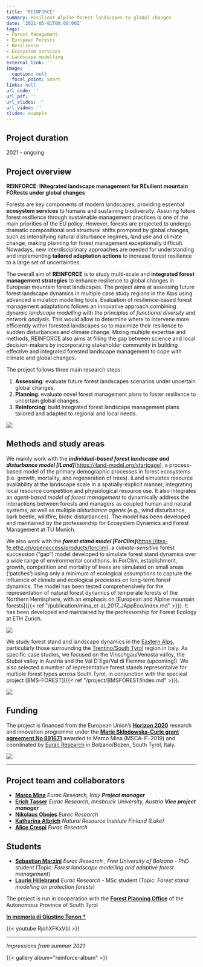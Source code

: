 ```yaml
---
title: "REINFORCE"
summary: Resilient Alpine forest landscapes to global changes
date: '2021-05-01T00:00:00Z'
tags: 
- Forest Management
- European Forests
- Resilience
- Ecosystem services
- Landscape modelling
external_link: ''
image:
  caption: null
  focal_point: Smart
links: null
url_code: ''
url_pdf: ''
url_slides: ''
url_video: ''
slides: example
---
```


## Project duration
2021 - ongoing


## Project overview
**REINFORCE: INtegrated landscape management for REsilient mountain FORests under global changes**

Forests are key components of modern landscapes, providing essential **ecosystem services** to humans and sustaining biodiversity. Assuring future forest resilience through sustainable management practices is one of the main priorities of the EU policy. However, forests are projected to undergo dramatic compositional and structural shifts prompted by global changes, such as intensifying natural disturbance regimes, land use and climate change, making planning for forest management exceptionally difficult. Nowadays, new interdisciplinary approaches are needed for understanding and implementing **tailored adaptation actions** to increase forest resilience to a large set of uncertainties. 

The overall aim of **REINFORCE** is to study multi-scale and **integrated forest management strategies** to enhance resilience to global changes in European mountain forest landscapes. The project aims at assessing future forest landscape dynamics in multiple case study regions in the Alps using advanced simulation modelling tools. Evaluation of resilience-based forest management adaptations follows an innovative approach combining dynamic *landscape modelling* with the principles of *functional diversity* and *network analysis*. This would allow to determine where to intervene more efficiently within forested landscapes so to maximize their resilience to sudden disturbances and climate change. Mixing multiple expertise and methods, REINFORCE also aims at filling the gap between science and local decision-makers by incorporating stakeholder community in building effective and integrated forested landscape management to cope with climate and global changes.

The project follows three main research steps:
 1. **Assessing**: evaluate future forest landscapes scenarios under uncertain global changes. 
 2. **Planning**: evaluate novel forest management plans to foster resilience to uncertain global changes. 
 3. **Reinforcing**: build integrated forest landscape management plans tailored and adapted to regional and local needs. 

![](/img/reinforce_flow.png)
 

## Methods and study areas

We mainly work with the ***individual-based forest landscape and disturbance model [iLand]***(https://iland-model.org/startpage), a process-based model of the primary demographic processes in forest ecosystems (i.e. growth, mortality, and regeneration of trees). iLand simulates resource availability at the landscape scale in a spatially-explicit manner, integrating local resource competition and physiological resource use. It also integrates an *agent-based model of forest management* to dynamically address the interactions between forests and managers as coupled human and natural systems, as well as multiple *disturbance agents* (e.g., wind disturbance, bark beetle, wildfire, biotic disturbances). The model has been developed and maintained by the professorship for Ecosystem Dynamics and Forest Management at TU Munich.

We also work with the ***forest stand model [ForClim]***(https://ites-fe.ethz.ch/openaccess/products/forclim), a *climate-sensitive* forest succession (“gap”) model developed to simulate forest stand dynamics over a wide range of environmental conditions. In ForClim, establishment, growth, competition and mortality of trees are simulated on small areas (‘patches’) using only a minimum of ecological assumptions to capture the influence of climate and ecological processes on long-term forest dynamics. The model has been tested comprehensively for the representation of natural forest dynamics of temperate forests of the Northern Hemisphere, with an emphasis on [European and Alpine mountain forests]({{< ref "/publication/mina_et-al_2017_JAppEco/index.md" >}}). It has been developed and maintained by the professorship for Forest Ecology at ETH Zurich.

![](/img/reinforce_models.png)


We study forest stand and landscape dynamics in the [Eastern Alps](https://en.wikipedia.org/wiki/Eastern_Alps), particularly those surrounding the [Trentino/South Tyrol](https://en.wikipedia.org/wiki/Trentino-Alto_Adige/S%C3%BCdtirol) region in Italy. As specific case studies, we focused on the Vinschgau/Venosta valley, the Stubai valley in Austria and the Val D'Ega/Val di Fiemme (upcoming!). We also selected a number of representative forest stands representaive for multiple forest types across South Tyrol, in conjunction with the specieal project [BMS-FOREST]({{< ref "/project/BMSFOREST/index.md" >}}). 

![](/img/reinforce_areas.png)

## Funding

The project is financed from the European Union’s [**Horizon 2020**](https://ec.europa.eu/programmes/horizon2020/) research and innovation programme under the [**Marie Skłodowska-Curie grant agreement No 891671**](https://cordis.europa.eu/project/id/891671) awarded to Marco Mina (MSCA-IF-2019) and coordinated by [Eurac Research](https://www.eurac.edu/en/pages/default.aspx) in Bolzano/Bozen, South Tyrol, Italy. 

![](/img/reinforce_funding.png)

-----------------------------

## Project team and collaborators

 - [**Marco Mina**](https://www.eurac.edu/en/people/marco-mina?institute=institute-for-alpine-environment) _Eurac Research, Italy_ ***Project manager***
 - [**Erich Tasser**](https://www.eurac.edu/en/people/erich-ignaz-tasser) _Eurac Research_, _Innsbruck University, Austria_ ***Vice project manager***
 - [**Nikolaus Obojes**](https://www.eurac.edu/en/people/nikolaus-obojes) _Eurac Research_
 - [**Katharina Albrich**](https://www.luke.fi/en/henkilosto/katharina-albrich/) _Natural Resource Institute Finland (Luke)_
 - [**Alice Crespi**](https://www.eurac.edu/it/people/alice-crespi) _Eurac Research_
 
## Students
 - [**Sebastian Marzini**](https://www.eurac.edu/en/people/sebastian-marzini) _Eurac Research_ , _Free University of Bolzano_ - PhD student (Topic: _Forest landscape modelling and adaptive forest management_)
 - [**Laurin Hillebrand**](https://www.eurac.edu/it/people/laurin-hillebrand) _Eurac Research_ - MSc student (Topic: _Forest stand modelling on protection forests_)


  
The project is run in cooperation with the [**Forest Planning Office**](https://www.provincia.bz.it/it/contatti.asp?orga_orgaid=970) of the Autonomous Province of South Tyrol 

[**In memoria di Giustino Tonon †**](https://sisef.org/2021/07/08/in-memoria-di-giustino-tonon/)

<!---   ![](/img/southtyrol.png)  -->

{{< youtube RjohXFKxVbI >}}

-----------------------------
*Impressions from summer 2021*

{{< gallery album="reinforce-album" >}}
